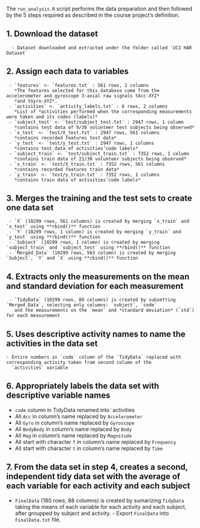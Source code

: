 The `run_analysis.R` script performs the data preparation and then followed by the 5 steps required as described in the course project’s definition.

## 1. Download the dataset
      - Dataset downloaded and extracted under the folder called `UCI HAR Dataset`

## 2. Assign each data to variables
     - `features` <- `features.txt` : 561 rows, 2 columns 
       *The features selected for this database come from the accelerometer and gyroscope 3-axial raw signals tAcc-XYZ*
       *and tGyro-XYZ*.
     - `activities` <- `activity_labels.txt` : 6 rows, 2 columns 
       *List of *activities performed when the corresponding measurements were taken and its codes (labels)*
     - `subject_test` <- `test/subject_test.txt` : 2947 rows, 1 column 
       *contains test data of 9/30 volunteer test subjects being observed*
     - `x_test` <- `test/X_test.txt` : 2947 rows, 561 columns 
       *contains recorded features test data*
     - `y_test` <- `test/y_test.txt` : 2947 rows, 1 columns 
       *contains test data of activities’code labels*
     - `subject_train` <- `test/subject_train.txt` : 7352 rows, 1 column 
       *contains train data of 21/30 volunteer subjects being observed*
     - `x_train` <- `test/X_train.txt` : 7352 rows, 561 columns 
       *contains recorded features train data*
     - `y_train` <- `test/y_train.txt` : 7352 rows, 1 columns 
       *contains train data of activities’code labels*

## 3. Merges the training and the test sets to create one data set
     - `X` (10299 rows, 561 columns) is created by merging `x_train` and `x_test` using **rbind()** function
     - `Y` (10299 rows, 1 column) is created by merging `y_train` and `y_test` using **rbind()** function
     - `Subject` (10299 rows, 1 column) is created by merging `subject_train` and `subject_test` using **rbind()** function
     - `Merged_Data` (10299 rows, 563 column) is created by merging `Subject`, `Y` and `X` using **cbind()** function

## 4. Extracts only the measurements on the mean and standard deviation for each measurement
     - `TidyData` (10299 rows, 88 columns) is created by subsetting `Merged_Data`, selecting only columns: `subject`, `code`
       and the measurements on the `mean` and *standard deviation* (`std`) for each measurement

## 5. Uses descriptive activity names to name the activities in the data set
    - Entire numbers in `code` column of the `TidyData` replaced with corresponding activity taken from second column of the
      `activities` variable

## 6. Appropriately labels the data set with descriptive variable names
   - `code` column in TidyData renamed into `activities
   - All `Acc` in column’s name replaced by `Accelerometer`
   - All `Gyro` in column’s name replaced by `Gyroscope`
   - All `BodyBody` in column’s name replaced by `Body`
   - All `Mag` in column’s name replaced by `Magnitude`
   - All start with character `f` in column’s name replaced by `Frequency`
   - All start with character `t` in column’s name replaced by `Time`

## 7. From the data set in step 4, creates a second, independent tidy data set with the average of each variable for each activity and each subject
   - `FinalData` (180 rows, 88 columns) is created by sumarizing `TidyData` taking the means of each variable for each 
      activity and each subject, after groupped by subject and activity.
    - Export `FinalData` into `FinalData.txt` file.
